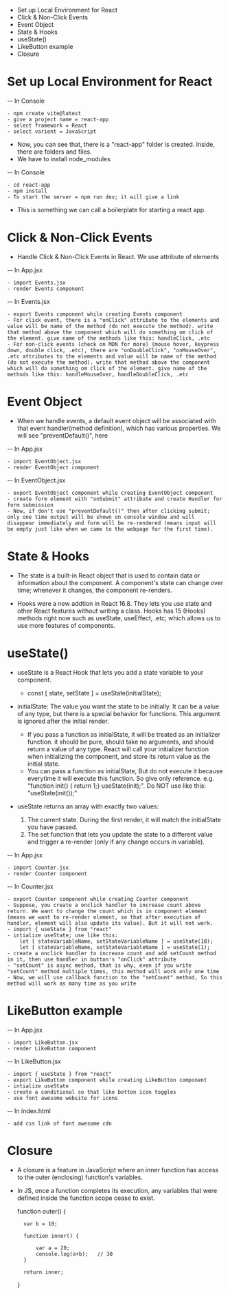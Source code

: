 - Set up Local Environment for React
- Click & Non-Click Events
- Event Object
- State & Hooks
- useState()
- LikeButton example
- Closure


# Set up Local Environment for React

-- In Console

    - npm create vite@latest
    - give a project name = react-app
    - select framework = React
    - select varient = JavaScript

- Now, you can see that, there is a "react-app" folder is created. Inside, there are folders and files.
- We have to install node_modules

-- In Console

    - cd react-app
    - npm install
    - To start the server = npm run dev; it will give a link

- This is something we can call a boilerplate for starting a react app.


# Click & Non-Click Events

- Handle Click & Non-Click Events in React. We use attribute of elements

-- In App.jsx

    - import Events.jsx
    - render Events component

-- In Events.jsx

    - export Events component while creating Events component
    - For click event, there is a "onClick" attribute to the elements and value will be name of the method (do not execute the method). write that method above the component which will do something om click of the element. give name of the methods like this: handleClick, .etc
    - For non-click events (check on MDN for more) (mouse hover, keypress down, double click, .etc), there are "onDoubleClick", "onMouseOver", .etc attributes to the elements and value will be name of the method (do not execute the method). write that method above the component which will do something om click of the element. give name of the methods like this: handleMouseOver, handleDoubleClick, .etc


# Event Object

- When we handle events, a default event object will be associated with that event handler(method definition), which has various properties. We will see "preventDefault()", here

-- In App.jsx

    - import EventObject.jsx
    - render EventObject component

-- In EventObject.jsx

    - export EventObject component while creating EventObject component
    - create form element with "onSubmit" attribute and create Handler for form submission
    - Now, if don't use "preventDefault()" then after clicking submit; only one time output will be shown on console window and will disappear immediately and form will be re-rendered (means input will be empty just like when we came to the webpage for the first time).

# State & Hooks

- The state is a built-in React object that is used to contain data or information about the component. A component's state can change over time; whenever it changes, the component re-renders.

- Hooks were a new addtion in React 16.8. They lets you use state and other React features without writing a class. Hooks has 15 (Hooks) methods right now such as useState, useEffect, .etc; which allows us to use more features of components.

# useState()

- useState is a React Hook that lets you add a state variable to your component.

    - const [ state, setState ] = useState(initialState);

- initialState: The value you want the state to be initially. It can be a value of any type, but there is a special behavior for functions. This argument is ignored after the initial render.

    - If you pass a function as initialState, it will be treated as an initializer function. it should be pure, should take no arguments, and should return a value of any type. React will call your initializer function when initializing the component, and store its return value as the initial state.
    - You can pass a function as initialState, But do not execute it because everytime it will execute this function. So give only reference. 
        e.g. "function init() { return 1;} useState(init);". 
        Do NOT use like this: "useState(init());"

- useState returns an array with exactly two values:

    1. The current state. During the first render, it will match the initialState you have passed.
    2. The set function that lets you update the state to a different value and trigger a re-render (only if any change occurs in variable).

-- In App.jsx

    - import Counter.jsx
    - render Counter component

-- In Counter.jsx

    - export Counter component while creating Counter component
    - Suppose, you create a onclick handler to increase count above return. We want to change the count which is in component element (means we want to re-render element, so that after execution of handler, element will also update its value). But it will not work.
    - import { useState } from "react"
    - intialize useState; use like this:
        let [ stateVariableName, setStateVariableName ] = useState(10);
        let [ stateVariableName, setStateVariableName ] = useState(1);
    - create a onclick handler to increase count and add setCount method in it, then use handler in button's "onClick" attribute
    - "setCount" is async method, that is why, even if you write "setCount" method multiple times, this method will work only one time
    - Now, we will use callback function to the "setCount" method, So this method will work as many time as you write

# LikeButton example

-- In App.jsx

    - import LikeButton.jsx
    - render LikeButton component

-- In LikeButton.jsx

    - import { useState } from "react"
    - export LikeButton component while creating LikeButton component
    - intialize useState
    - create a conditional so that like botton icon toggles
    - use font awesome website for icons

-- In index.html

    - add css link of font awesome cdn


# Closure

- A closure is a feature in JavaScript where an inner function has access to the outer (enclosing) function's variables.
- In JS, once a function completes its execution, any variables that were defined inside the function scope cease to exist.

    function outer() {

        var b = 10;

        function inner() {

            var a = 20;
            console.log(a+b);   // 30
        }

        return inner;
    }